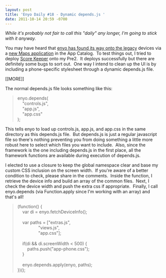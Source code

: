 ```yaml
---
layout: post
title: 'Enyo Daily #18 - Dynamic depends.js '
date: 2011-10-14 20:59 -0700
---
```


<p><p><em>While it's probably not fair to call this "daily" any longer, I'm going to stick with it anyway.</em></p>
<p>You may have heard that <a href="http://www.precentral.net/bing-maps-update-brings-enyo-support-webos-masses">enyo has found its way onto the legacy</a> devices via a <a href="http://blog.palm.com/palm/2011/10/a-new-view-of-the-world.html">new Maps application</a> in the App Catalog.  To test things out, I tried to deploy <a href="http://bit.ly/scorekeeper">Score Keeper</a> onto my Pre2.  It deploys successfully but there are definitely some bugs to sort out.  One way I intend to clean up the UI is by including a phone-specific stylesheet through a dynamic depends.js file.</p>
[[MORE]]
<p>The normal depends.js file looks something like this:</p>
<blockquote>
<p>enyo.depends(<br>    "controls.js",<br>    "app.js",<br>    "app.css"<br>);</p>
</blockquote>
<p>This tells enyo to load up controls.js, app.js, and app.css in the same directory as this depends.js file.  But depends.js is just a regular javascript file so there's nothing preventing you from doing something a little more robust here to select which files you want to include.  Also, since the framework is the one including depends.js in the first place, all the framework functions are available during execution of depends.js.</p>
<p>I elected to use a closure to keep the global namespace clear and base my custom CSS inclusion on the screen width.  If you're aware of a better condition to check, please share in the comments.  Inside the function, I retrieve the device info and build an array of the common files.  Next, I check the device width and push the extra css if appropriate.  Finally, I call enyo.depends (via Function.apply since I'm working with an array) and that's all!</p>
<blockquote>
<p>(function() {<br>    var di = enyo.fetchDeviceInfo();<br>    <br>    var paths = ["extras.js",<br>                 "views.js",<br>                 "app.css"];<br>    <br>    if(di &amp;&amp; di.screenWidth &lt; 500) {<br>        paths.push("app-phone.css");<br>    }<br>    <br>    enyo.depends.apply(enyo, paths);<br>})();</p>
</blockquote></p>